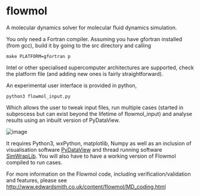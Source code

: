 # flowmol
A molecular dynamics solver for molecular fluid dynamics simulation.

You only need a Fortran compiler. Assuming you have gfortran installed (from gcc), build it by going to the src directory and calling

    make PLATFORM=gfortran p
    
Intel or other specialised supercomputer architectures are supported, check the platform file (and adding new ones is fairly straightforward). 

An experimental user interface is provided in python,

    python3 flowmol_input.py

Which allows the user to tweak input files, run multiple cases (started in subprocess but can exist beyond the lifetime of flowmol_input)  and analyse results using an inbuilt version of PyDataView.

![image](https://user-images.githubusercontent.com/13366737/133908501-c3cbe270-0df5-4396-8bd0-ade8b5fa389c.png)

It requires Python3, wxPython, matplotlib, Numpy as well as an inclusion of visualisation software [PyDataView](https://github.com/edwardsmith999/pyDataView) and thread running software [SimWrapLib](https://github.com/edwardsmith999/SimWrapPy). You will also have to have a working version of Flowmol compiled to run cases.

For more information on the Flowmol code, including verification/validation and features, please see
http://www.edwardsmith.co.uk/content/flowmol/MD_coding.html
